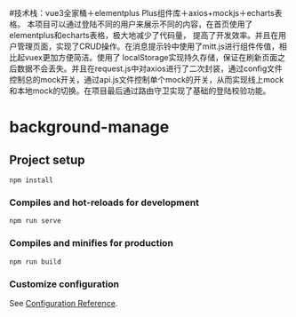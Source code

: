 #技术栈：vue3全家桶＋elementplus Plus组件库＋axios+mockjs＋echarts表格。
本项目可以通过登陆不同的用户来展示不同的内容，在首页使用了elementplus和echarts表格，极大地减少了代码量，
提高了开发效率。并且在用户管理页面，实现了CRUD操作。在消息提示铃中使用了mitt.js进行组件传值，相比起vuex更加方便简洁。使用了 localStorage实现持久存储，保证在刷新页面之后数据不会丢失。并且在request.js中对axios进行了二次封装，通过config文件控制总的mock开关，通过api.js文件控制单个mock的开关，从而实现线上mock和本地mock的切换。在项目最后通过路由守卫实现了基础的登陆校验功能。
# background-manage

## Project setup
```
npm install
```

### Compiles and hot-reloads for development
```
npm run serve
```

### Compiles and minifies for production
```
npm run build
```

### Customize configuration
See [Configuration Reference](https://cli.vuejs.org/config/).
